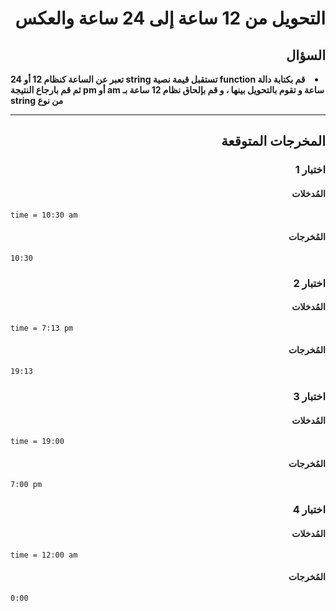 # <div dir="rtl">التحويل من 12 ساعة إلى 24 ساعة والعكس</div>

## <div dir="rtl">السؤال</div>

<li dir="rtl">
<b>
قم بكتابة دالة function تستقبل قيمة نصية string تعبر عن الساعة كنظام 12 أو 24 ساعة و تقوم بالتحويل بينها ، و قم بإلحاق نظام 12 ساعة بـ am أو pm ثم قم بارجاع النتيجة من نوع string
</b>
</li>

---

## <div dir="rtl">المخرجات المتوقعة</div>

### <div dir="rtl">اختبار 1</div>

#### <div dir="rtl">المُدخلات</div>

```text
time = 10:30 am
```

#### <div dir="rtl">المُخرجات</div>

```text
10:30
```

### <div dir="rtl">اختبار 2</div>

#### <div dir="rtl">المُدخلات</div>

```text
time = 7:13 pm
```

#### <div dir="rtl">المُخرجات</div>

```text
19:13
```

### <div dir="rtl">اختبار 3</div>

#### <div dir="rtl">المُدخلات</div>

```text
time = 19:00
```

#### <div dir="rtl">المُخرجات</div>

```text
7:00 pm
```

### <div dir="rtl">اختبار 4</div>

#### <div dir="rtl">المُدخلات</div>

```text
time = 12:00 am
```

#### <div dir="rtl">المُخرجات</div>

```text
0:00
```